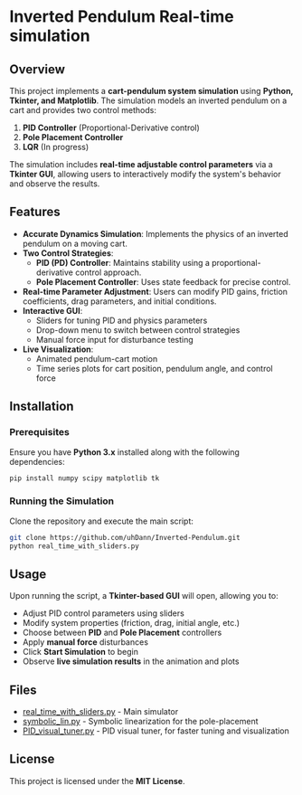 # Inverted Pendulum Real-time simulation

## Overview
This project implements a **cart-pendulum system simulation** using **Python, Tkinter, and Matplotlib**. The simulation models an inverted pendulum on a cart and provides two control methods:
1. **PID Controller** (Proportional-Derivative control)
2. **Pole Placement Controller**
3. **LQR** (In progress)

The simulation includes **real-time adjustable control parameters** via a **Tkinter GUI**, allowing users to interactively modify the system's behavior and observe the results.

## Features
- **Accurate Dynamics Simulation**: Implements the physics of an inverted pendulum on a moving cart.
- **Two Control Strategies**:
  - **PID (PD) Controller**: Maintains stability using a proportional-derivative control approach.
  - **Pole Placement Controller**: Uses state feedback for precise control.
- **Real-time Parameter Adjustment**: Users can modify PID gains, friction coefficients, drag parameters, and initial conditions.
- **Interactive GUI**:
  - Sliders for tuning PID and physics parameters
  - Drop-down menu to switch between control strategies
  - Manual force input for disturbance testing
- **Live Visualization**:
  - Animated pendulum-cart motion
  - Time series plots for cart position, pendulum angle, and control force

## Installation
### Prerequisites
Ensure you have **Python 3.x** installed along with the following dependencies:

```bash
pip install numpy scipy matplotlib tk
```

### Running the Simulation
Clone the repository and execute the main script:

```bash
git clone https://github.com/uhDann/Inverted-Pendulum.git
python real_time_with_sliders.py
```

## Usage
Upon running the script, a **Tkinter-based GUI** will open, allowing you to:
- Adjust PID control parameters using sliders
- Modify system properties (friction, drag, initial angle, etc.)
- Choose between **PID** and **Pole Placement** controllers
- Apply **manual force** disturbances
- Click **Start Simulation** to begin
- Observe **live simulation results** in the animation and plots

## Files
- [real_time_with_sliders.py](https://github.com/uhDann/Inverted-Pendulum/blob/main/real_time_with_sliders.py) - Main simulator
- [symbolic_lin.py](https://github.com/uhDann/Inverted-Pendulum/blob/main/symbolic_lin.py) - Symbolic linearization for the pole-placement
- [PID_visual_tuner.py](https://github.com/uhDann/Inverted-Pendulum/blob/main/PID_visual_tuner.py) - PID visual tuner, for faster tuning and visualization

## License
This project is licensed under the **MIT License**.
